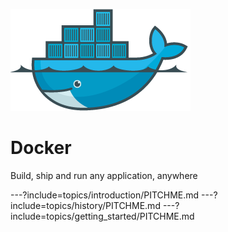 ![Logo](assets/img/docker_logo.png)

# Docker 

Build, ship and run any application, anywhere

---?include=topics/introduction/PITCHME.md
---?include=topics/history/PITCHME.md
---?include=topics/getting_started/PITCHME.md
